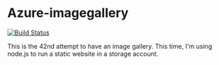 # Azure-imagegallery

[![Build Status](https://dev.azure.com/berendwouters/Gallery/_apis/build/status/BerendWouters.Azure-imagegallery?branchName=master)](https://dev.azure.com/berendwouters/Gallery/_build/latest?definitionId=26&branchName=master)

This is the 42nd attempt to have an image gallery. This time, I'm using node.js to run a static website in a storage account.

